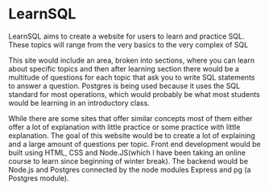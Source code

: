 # LearnSQL

LearnSQL aims to create a website for users to learn and practice SQL. These topics will range from the very basics to the very complex of SQL

This site would include an area, broken into sections, where you can learn about specific topics and then after learning section there
would be a multitude of questions for each topic that ask you to write SQL statements to answer a question. 
Postgres is being used because it uses the SQL standard for most operations, which would probably be what most students would be learning 
in an introductory class. 
 
While there are some sites that offer similar concepts most of them either offer a lot of explanation with little practice or some practice with little explanation. The goal of this website would be to create a lot of explaining and a large amount of questions per topic. 
Front end development would be built using HTML, CSS and Node.JS(which I have been taking an online course to learn since beginning of winter break). The backend would be Node.js and Postgres connected by the node modules Express and pg (a Postgres module).
